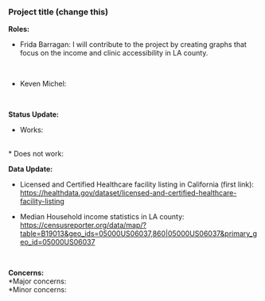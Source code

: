### Project title (change this)
<b>Roles:</b>
<br>
* Frida Barragan: I will contribute to the project by creating graphs that focus on the income and clinic accessibility in LA county.
<br>

* Keven Michel:
<br>

<b>Status Update:</b>
<br>
* Works:
<br>
* Does not work:

<br>

<b>Data Update:</b>

  * Licensed and Certified Healthcare facility listing in California (first link): 
https://healthdata.gov/dataset/licensed-and-certified-healthcare-facility-listing

  * Median Household income statistics in LA county: 
https://censusreporter.org/data/map/?table=B19013&geo_ids=05000US06037,860|05000US06037&primary_geo_id=05000US06037

<br>

<b>Concerns:</b>
<br>
*Major concerns:
<br>
*Minor concerns:
